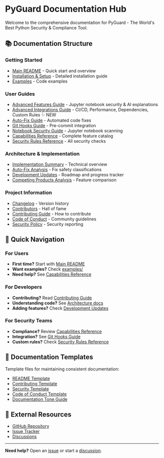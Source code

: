 # PyGuard Documentation Hub

Welcome to the comprehensive documentation for PyGuard - The World's Best Python Security & Compliance Tool.

## 📚 Documentation Structure

### Getting Started
- [Main README](../README.md) - Quick start and overview
- [Installation & Setup](README.md#installation) - Detailed installation guide
- [Examples](examples/README.md) - Code examples

### User Guides
- [Advanced Features Guide](guides/ADVANCED_FEATURES.md) - Jupyter notebook security & AI explanations
- [Advanced Integrations Guide](guides/advanced-integrations.md) - CI/CD, Performance, Dependencies, Custom Rules ✨ NEW
- [Auto-Fix Guide](auto-fix-guide.md) - Automated code fixes
- [Git Hooks Guide](git-hooks-guide.md) - Pre-commit integration
- [Notebook Security Guide](notebook-security-guide.md) - Jupyter notebook scanning
- [Capabilities Reference](capabilities-reference.md) - Complete feature catalog
- [Security Rules Reference](security-rules.md) - All security checks

### Architecture & Implementation
- [Implementation Summary](architecture/IMPLEMENTATION_SUMMARY.md) - Technical overview
- [Auto-Fix Analysis](architecture/AUTOFIX_ANALYSIS.md) - Fix safety classifications
- [Development Updates](UPDATEv2.md) - Roadmap and progress tracker
- [Competing Products Analysis](COMPETING_PRODUCTS_COVERAGE.md) - Feature comparison

### Project Information
- [Changelog](CHANGELOG.md) - Version history
- [Contributors](CONTRIBUTORS.md) - Hall of fame
- [Contributing Guide](../CONTRIBUTING.md) - How to contribute
- [Code of Conduct](../CODE_OF_CONDUCT.md) - Community guidelines
- [Security Policy](../SECURITY.md) - Security reporting

## 🎯 Quick Navigation

### For Users
- **First time?** Start with [Main README](../README.md)
- **Want examples?** Check [examples/](examples/)
- **Need help?** See [Capabilities Reference](capabilities-reference.md)

### For Developers
- **Contributing?** Read [Contributing Guide](../CONTRIBUTING.md)
- **Understanding code?** See [Architecture docs](architecture/)
- **Adding features?** Check [Development Updates](UPDATEv2.md)

### For Security Teams
- **Compliance?** Review [Capabilities Reference](capabilities-reference.md)
- **Integration?** See [Git Hooks Guide](git-hooks-guide.md)
- **Custom rules?** Check [Security Rules Reference](security-rules.md)

## 📖 Documentation Templates

Template files for maintaining consistent documentation:
- [README Template](doc_templates/README_TEMPLATE.md)
- [Contributing Template](doc_templates/CONTRIBUTING.md)
- [Security Template](doc_templates/SECURITY.md)
- [Code of Conduct Template](doc_templates/CODE_OF_CONDUCT.md)
- [Documentation Tone Guide](doc_templates/github-repo-docs-tone-guide.md)

## 🔗 External Resources

- [GitHub Repository](https://github.com/cboyd0319/PyGuard)
- [Issue Tracker](https://github.com/cboyd0319/PyGuard/issues)
- [Discussions](https://github.com/cboyd0319/PyGuard/discussions)

---

**Need help?** Open an [issue](https://github.com/cboyd0319/PyGuard/issues) or start a [discussion](https://github.com/cboyd0319/PyGuard/discussions).
